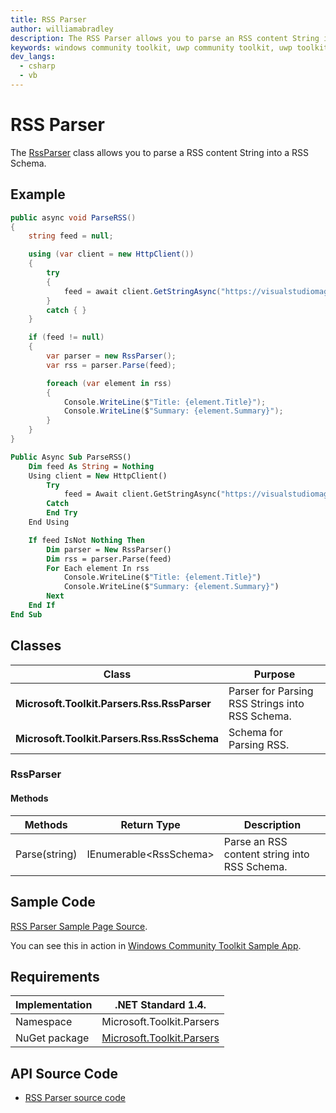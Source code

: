 ```yaml
---
title: RSS Parser
author: williamabradley
description: The RSS Parser allows you to parse an RSS content String into RSS Schema.
keywords: windows community toolkit, uwp community toolkit, uwp toolkit, microsoft community toolkit, microsoft toolkit, rss, rss parsing, parser
dev_langs:
  - csharp
  - vb
---
```


# RSS Parser

The [RssParser](https://docs.microsoft.com/en-us/dotnet/api/microsoft.toolkit.parsers.rss.rssparser) class allows you to parse a RSS content String into a RSS Schema.

## Example

```csharp
public async void ParseRSS()
{
    string feed = null;

    using (var client = new HttpClient())
    {
        try
        {
            feed = await client.GetStringAsync("https://visualstudiomagazine.com/rss-feeds/news.aspx");
        }
        catch { }
    }

    if (feed != null)
    {
        var parser = new RssParser();
        var rss = parser.Parse(feed);

        foreach (var element in rss)
        {
            Console.WriteLine($"Title: {element.Title}");
			Console.WriteLine($"Summary: {element.Summary}");
        }
    }
}
```
```vb
Public Async Sub ParseRSS()
    Dim feed As String = Nothing
    Using client = New HttpClient()
        Try
            feed = Await client.GetStringAsync("https://visualstudiomagazine.com/rss-feeds/news.aspx")
        Catch
        End Try
    End Using

    If feed IsNot Nothing Then
        Dim parser = New RssParser()
        Dim rss = parser.Parse(feed)
        For Each element In rss
            Console.WriteLine($"Title: {element.Title}")
            Console.WriteLine($"Summary: {element.Summary}")
        Next
    End If
End Sub
```

## Classes

| Class | Purpose |
| --- | --- |
| **Microsoft.Toolkit.Parsers.Rss.RssParser** | Parser for Parsing RSS Strings into RSS Schema. |
| **Microsoft.Toolkit.Parsers.Rss.RssSchema** | Schema for Parsing RSS. |

### RssParser

#### Methods

| Methods | Return Type | Description |
| -- | -- | -- |
| Parse(string) | IEnumerable\<RssSchema\> | Parse an RSS content string into RSS Schema. |

## Sample Code

[RSS Parser Sample Page Source](https://github.com/Microsoft/UWPCommunityToolkit/blob/master/Microsoft.Toolkit.Uwp.SampleApp/SamplePages/RssParser/RssParserPage.xaml.cs).

You can see this in action in [Windows Community Toolkit Sample App](https://www.microsoft.com/store/apps/9NBLGGH4TLCQ).

## Requirements

| Implementation | .NET Standard 1.4. |
| -- | -- |
| Namespace | Microsoft.Toolkit.Parsers |
| NuGet package | [Microsoft.Toolkit.Parsers](https://www.nuget.org/packages/Microsoft.Toolkit.Parsers/)  |

## API Source Code

- [RSS Parser source code](https://github.com/Microsoft/UWPCommunityToolkit/tree/master/Microsoft.Toolkit.Parsers/Rss)